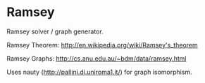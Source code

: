 Ramsey
======

Ramsey solver / graph generator.

Ramsey Theorem: http://en.wikipedia.org/wiki/Ramsey's_theorem

Ramsey Graphs: http://cs.anu.edu.au/~bdm/data/ramsey.html

Uses nauty (http://pallini.di.uniroma1.it/) for graph isomorphism.


